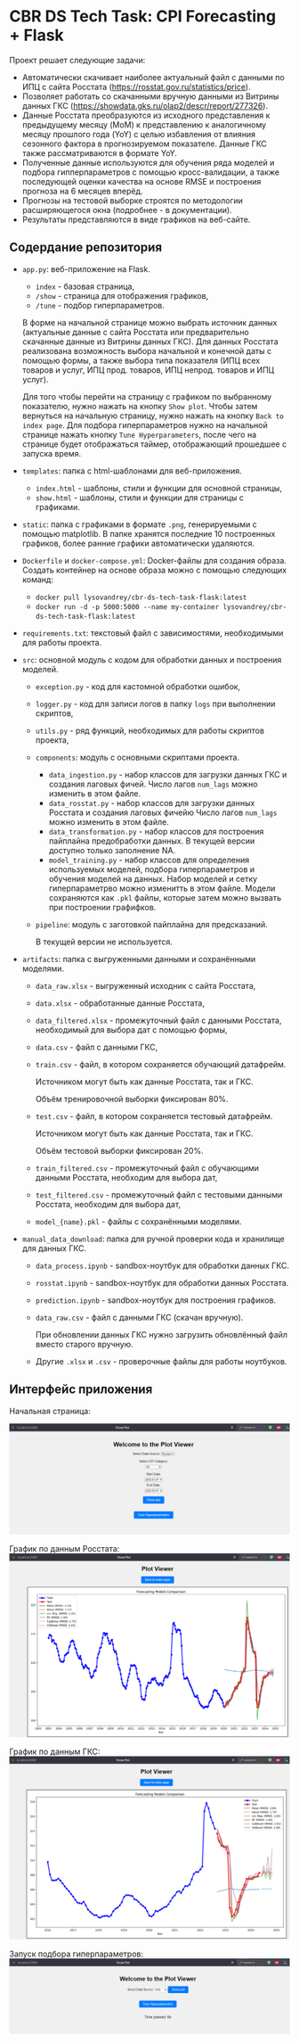 # CBR DS Tech Task: CPI Forecasting + Flask

Проект решает следующие задачи:
* Автоматически скачивает наиболее актуальный файл с данными по ИПЦ с сайта Росстата (https://rosstat.gov.ru/statistics/price).
* Позволяет работать со скачанными вручную данными из Витрины данных ГКС (https://showdata.gks.ru/olap2/descr/report/277326).
* Данные Росстата преобразуются из исходного представления к предыдущему месяцу (MoM) к представлению к аналогичному месяцу прошлого года (YoY) с целью избавления от влияния сезонного фактора в прогнозируемом показателе. Данные ГКС также рассматриваются в формате YoY.
* Полученные данные используются для обучения ряда моделей и подбора гипперпараметров с помощью кросс-валидации, а также последующей оценки качества на основе RMSE и построения прогноза на 6 месяцев вперёд.
* Прогнозы на тестовой выборке строятся по методологии расширяющегося окна (подробнее - в документации).
* Результаты представляются в виде графиков на веб-сайте.

## Содердание репозитория
* `app.py`: веб-приложение на Flask.
  * `index` - базовая страница,
  * `/show` - страница для отображения графиков,
  * `/tune` - подбор гиперпараметров.
  
  В форме на начальной странице можно выбрать источник данных (актуальные данные с сайта Росстата или предварительно скачанные данные из Витрины данных ГКС). Для данных Росстата реализована возможность выбора начальной и конечной даты с помощью формы, а также выбора типа показателя (ИПЦ всех товаров и услуг, ИПЦ прод. товаров, ИПЦ непрод. товаров и ИПЦ услуг).
  
  Для того чтобы перейти на страницу с графиком по выбранному показателю, нужно нажать на кнопку `Show plot`. Чтобы затем вернуться на начальную страницу, нужно нажать на кнопку `Back to index page`. Для подбора гиперпараметров нужно на начальной странице нажать кнопку `Tune Hyperparameters`, после чего на странице будет отображаться таймер, отображающий прошедшее с запуска время.

* `templates`: папка с html-шаблонами для веб-приложения.
  * `index.html` - шаблоны, стили и функции для основной страницы,
  * `show.html` - шаблоны, стили и функции для страницы с графиками.

* `static`: папка с графиками в формате `.png`, генерируемыми с помощью matplotlib.
 В папке хранятся последние 10 построенных графиков, более ранние графики автоматически удаляются.
  
* `Dockerfile` и `docker-compose.yml`: Docker-файлы для создания образа.
  Создать контейнер на основе образа можно с помощью следующих команд:
    * `docker pull lysovandrey/cbr-ds-tech-task-flask:latest`
    * `docker run -d -p 5000:5000 --name my-container lysovandrey/cbr-ds-tech-task-flask:latest`

* `requirements.txt`: текстовый файл с зависимостями, необходимыми для работы проекта.

* `src`: основной модуль с кодом для обработки данных и построения моделей.
    * `exception.py` - код для кастомной обработки ошибок,
    * `logger.py` - код для записи логов в папку `logs` при выполнении скриптов,
    * `utils.py` - ряд функций, необходимых для работы скриптов проекта,
    * `components`: модуль с основными скриптами проекта.
      * `data_ingestion.py` - набор классов для загрузки данных ГКС и создания лаговых фичей.
        Число лагов `num_lags` можно изменить в этом файле.
      * `data_rosstat.py` - набор классов для загрузки данных Росстата и создания лаговых фичейю
        Число лагов `num_lags` можно изменить в этом файле.
      * `data_transformation.py` - набор классов для построения пайплайна предобработки данных.
        В текущей версии доступно только заполнение NA.
      * `model_training.py` - набор классов для определения используемых моделей, подбора гиперпараметров и обучения моделей на данных.
        Набор моделей и сетку гиперпараметрво можно изменитть в этом файле.
        Модели сохраняются как `.pkl` файлы, которые затем можно вызвать при построении графифков.
    * `pipeline`: модуль с заготовкой пайплайна для предсказаний.

      В текущей версии не используется.
* `artifacts`: папка с выгруженными данными и сохранёнными моделями.
    * `data_raw.xlsx` - выгруженный исходник с сайта Росстата,
    * `data.xlsx` - обработанные данные Росстата,
    * `data_filtered.xlsx` - промежуточный файл с данными Росстата, необходимый для выбора дат с помощью формы,
    * `data.csv` - файл с данными ГКС,
    * `train.csv` - файл, в котором сохраняется обучающий датафрейм.
      
      Источником могут быть как данные Росстата, так и ГКС.
      
      Объём тренировочной выборки фиксирован 80%.
    * `test.csv` - файл, в котором сохраняется тестовый датафрейм.
      
      Источником могут быть как данные Росстата, так и ГКС.
      
      Объём тестовой выборки фиксирован 20%.
    * `train_filtered.csv` - промежуточный файл с обучающими данными Росстата, необходим для выбора дат,
    * `test_filtered.csv` - промежуточный файл с тестовыми данными Росстата, необходим для выбора дат,
    * `model_{name}.pkl` - файлы с сохранёнными моделями.
* `manual_data_download`: папка для ручной проверки кода и хранилище для данных ГКС.
    * `data_process.ipynb` - sandbox-ноутбук для обработки данных ГКС.
    * `rosstat.ipynb` - sandbox-ноутбук для обработки данных Росстата.
    * `prediction.ipynb` - sandbox-ноутбук для построения графиков.
    * `data_raw.csv` - файл с данными ГКС (скачан вручную).

      При обновлении данных ГКС нужно загрузить обновлённый файл вместо старого вручную.
    * Другие `.xlsx` и `.csv` - проверочные файлы для работы ноутбуков.
## Интерфейс приложения
Начальная страница:

![Начальная страница](/images_readme/index.png)

График по данным Росстата:
![График по данным Росстата](/images_readme/show_plot_rosstat.png)

График по данным ГКС:
![График по данным ГКС](/images_readme/show_plot_gks.png)

Запуск подбора гиперпараметров:
![Запуск подбора гиперпараметров](/images_readme/tuning.png)
